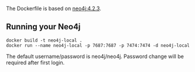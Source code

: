 The Dockerfile is based on [neo4j:4.2.3](https://github.com/neo4j/docker-neo4j-publish/blob/876140f24eb644b811a2bffc7bc09d9a39f341e7/4.2.3/community/Dockerfile).

## Running your Neo4j
    docker build -t neo4j-local .
    docker run --name neo4j-local -p 7687:7687 -p 7474:7474 -d neo4j-local

The default username/password is neo4j/neo4j. Password change will be required after first login.
